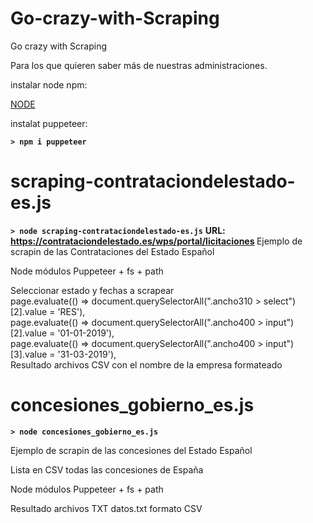 # Go-crazy-with-Scraping
Go crazy with Scraping

Para los que quieren saber más de nuestras administraciones.

instalar node npm:

<a href="https://nodejs.org/es/download/" target="_blank">NODE</a>

instalat puppeteer:

<b>` > npm i puppeteer `</b>

# scraping-contrataciondelestado-es.js

<b>` > node scraping-contrataciondelestado-es.js `</b>
<b>URL: https://contrataciondelestado.es/wps/portal/licitaciones </b>
Ejemplo de scrapin de las Contrataciones del Estado Español

Node módulos Puppeteer + fs + path

Seleccionar estado y fechas a scrapear<br>
page.evaluate(() => document.querySelectorAll(".ancho310 > select")[2].value = 'RES'),<br>
page.evaluate(() => document.querySelectorAll(".ancho400 > input")[2].value = '01-01-2019'),<br>
page.evaluate(() => document.querySelectorAll(".ancho400 > input")[3].value = '31-03-2019'),<br>
Resultado archivos CSV con el nombre de la empresa formateado

# concesiones_gobierno_es.js 

<b>` > node concesiones_gobierno_es.js `</b>

Ejemplo de scrapin de las concesiones del Estado Español

Lista en CSV todas las concesiones de España

Node módulos Puppeteer + fs + path

Resultado archivos TXT datos.txt formato CSV



